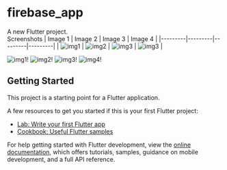 # firebase_app

A new Flutter project.<br>
Screenshots
| Image 1 | Image 2 | Image 3 | Image 4 |
|---------|---------|---------|---------|
| ![img1](note/1.png) | ![img2](note/2.png) | ![img3](note/3.png) | ![img3](note/3.png) |



![img1!](note/1.png)
![img2!](note/2.png)
![img3!](note/3.png)
![img4!](note/4.png)
## Getting Started

This project is a starting point for a Flutter application.

A few resources to get you started if this is your first Flutter project:

- [Lab: Write your first Flutter app](https://docs.flutter.dev/get-started/codelab)
- [Cookbook: Useful Flutter samples](https://docs.flutter.dev/cookbook)

For help getting started with Flutter development, view the
[online documentation](https://docs.flutter.dev/), which offers tutorials,
samples, guidance on mobile development, and a full API reference.
